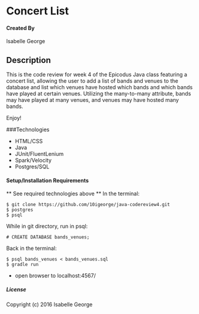 # Concert List

#### Created By
Isabelle George

## Description
This is the code review for week 4 of the Epicodus Java class featuring a concert list, allowing the user to add a list of bands and venues to the database and list which venues have hosted which bands and which bands have played at certain venues. Utilizing the many-to-many attribute, bands may have played at many venues, and venues may have hosted many bands.

Enjoy!

###Technologies
- HTML/CSS
- Java
- JUnit/FluentLenium
- Spark/Velocity
- Postgres/SQL

#### Setup/Installation Requirements

** See required technologies above **
In the terminal:
```
$ git clone https://github.com/10igeorge/java-codereview4.git
$ postgres
$ psql
```
While in git directory, run in psql:
```
# CREATE DATABASE bands_venues;
```
Back in the terminal:
```
$ psql bands_venues < bands_venues.sql
$ gradle run
```
* open browser to localhost:4567/

##### License

Copyright (c) 2016 Isabelle George
